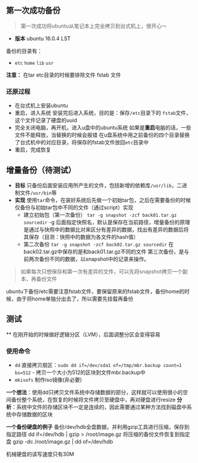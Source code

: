 ## 第一次成功备份
> 第一次成功将ubuntu从笔记本上完全拷贝到台式机上，很开心～

- **版本** ubuntu 16.0.4 LST

备份的目录有：
- `etc` `home` `lib` `usr`

**注意：** 在tar etc目录的时候要排除文件 fstab 文件
### 还原过程
- 在台式机上安装ubuntu
- 重启，进入系统
安装完后进入系统，目的是：保存`/etc`目录下的 `fstab`文件，这个文件记录了硬盘的uuid
- 完全关闭电脑，再开机，进入u盘中的ubuntu系统
如果是**重启**电脑的话，一些文件不能释放，当替换的时候会报错
在u盘系统中用之前备份的四个目录替换了台式机中的对应目录，将保存的fstab文件放回`etc`目录中
- 重启，完成恢复


## 增量备份（待测试）
- **目标**
只备份后面安装应用所产生的文件，包括新增的依赖库`/usr/lib`，二进制文件`/usr/bin`等
- **实现**
使用`tar`命令，在装好系统后先做一个初始tar包，之后在需要备份的时候仅备份与初始tar包中不同的文件（通过script）实现
  * 建立初始包（第一次备份）
`tar -g snapshot -zcf back01.tar.gz sourcedir`
-g 后面指定快照名，默认是保存在当前路径，增量备份的原理是通过与快照中的数据比对来区分有差异的数据，找出有差异的数据后将其保存（目测：快照中的数据为各文件的hash值） 
  * 第二次备份
`tar -g snapshot -zcf back02.tar.gz sourcedir`
在back02.tar.gz中保存的是和back01.tar.gz不同的文件
第三次备份，是与前两次备份不同的数据，以snapshot中的记录来操作。

> 如果每次只想保存和第一次有差异的文件，可以先将snapshot拷贝一个副本，再备份文件
  

ubuntu下备份/etc需要注意fstab文件，要保留原来的fstab文件，备份home的时候，由于将home单独分出去了，所以需要先挂载再备份

## 测试
** 在刚开始的时候做好逻辑分区（LVM），后面调整分区会变得容易
### 使用命令
- `dd` 直接拷贝扇区：`sudo dd if=/dev/sda1 of=/tmp/mbr.backup count=1 bs=512` - 拷贝一个大小为512的区块到文件mbr.backup中
- `mkisofs` 制作iso镜像(非必要)

**一个想法**：使用dd只拷贝文件系统中存储数据的部分，这样就可以使用很小的空间备份整个系统，在恢复的时候将文件拷贝至硬盘中，再对硬盘进行resize
**分析**：系统中文件的存储区块不一定是连续的，因此需要通过某种方法找到磁盘中系统中存储数据的区块

**一个备份硬盘的例子**
备份/dev/hdb全盘数据，并利用gzip工具进行压缩，保存到指定路径
dd if=/dev/hdb | gzip > /root/image.gz
将压缩的备份文件恢复到指定盘
gzip -dc /root/image.gz | dd of=/dev/hdb

机械硬盘的读写速度只有30M
